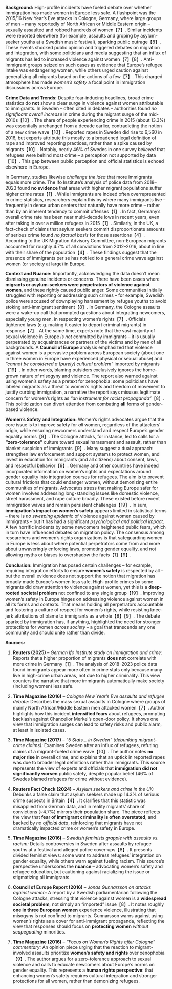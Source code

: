 **Background:** High-profile incidents have fueled debate over whether immigration has made women in Europe less safe. A flashpoint was the 2015/16 New Year’s Eve attacks in Cologne, Germany, where large groups of men – many reportedly of North African or Middle Eastern origin – sexually assaulted and robbed hundreds of women【7】. Similar incidents were reported elsewhere (for example, assaults and groping by asylum-seeker youths at a Swedish music festival), sparking public outrage【8】. These events shocked public opinion and triggered debates on migration and integration, with some politicians and media suggesting that an influx of migrants has led to increased violence against women【7】【8】. Anti-immigrant groups seized on such cases as evidence that Europe’s refugee intake was endangering women, while others urged caution against generalizing all migrants based on the actions of a few【7】. This charged atmosphere has made *women’s safety* a focal point in immigration discussions across Europe.

**Crime Data and Trends:** Despite fear-inducing headlines, broad crime statistics do **not** show a clear surge in violence against women attributable to immigrants. In Sweden – often cited in debates – authorities found *no significant overall increase* in crime during the migrant surge of the mid-2010s【10】. The share of people experiencing crime in 2015 (about 13.3%) was essentially unchanged from a decade earlier, contradicting the notion of a new crime wave【10】. Reported rapes in Sweden did rise to 6,560 in 2016, but experts attribute this mostly to a broadened legal definition of rape and improved reporting practices, rather than a spike caused by migrants【10】. Notably, nearly 46% of Swedes in one survey *believed* that refugees were behind most crime – a perception not supported by data【10】. This gap between public perception and official statistics is echoed elsewhere in Europe.

In Germany, studies likewise *challenge the idea* that more immigrants equals more crime. The Ifo Institute’s analysis of police data from 2018–2023 found **no evidence** that areas with higher migrant populations suffer higher crime rates【1】. While immigrants are indeed often overrepresented in crime statistics, researchers explain this by where many immigrants live – frequently in dense urban centers that naturally have more crime – rather than by an inherent tendency to commit offenses【1】. In fact, Germany’s overall crime rate has been near multi-decade lows in recent years, even after taking in over a million refugees in 2015【1】. Similarly, in the UK, a fact-check of claims that asylum seekers commit disproportionate amounts of serious crime found *no factual basis* for those assertions【4】. According to the UK Migration Advisory Committee, non-European migrants accounted for roughly 4.7% of all convictions from 2012–2016, about in line with their share of the population【4】. These findings suggest that the presence of immigrants per se has not led to a general crime wave against women (or society at large) in Europe.

**Context and Nuance:** Importantly, acknowledging the data doesn’t mean dismissing genuine incidents or concerns. There have been cases where **migrants or asylum-seekers were perpetrators of violence against women**, and these rightly caused public anger. Some communities initially struggled with reporting or addressing such crimes – for example, Swedish police were accused of downplaying harassment by refugee youths to avoid stoking anti-immigrant sentiment【8】. In Germany, the Cologne assaults were a wake-up call that prompted questions about integrating newcomers, especially young men, in respecting women’s rights【7】. Officials tightened laws (e.g. making it easier to deport criminal migrants) in response【7】. At the same time, experts note that the vast majority of sexual violence in Europe *is not* committed by immigrants – it is usually perpetrated by acquaintances or partners of the victims and by men of all backgrounds. A **Council of Europe** analysis emphasized that violence against women is a pervasive problem across European society (about one in three women in Europe have experienced physical or sexual abuse) and *“cannot be considered a [purely] cultural problem”* imported by migrants【19】. In other words, blaming outsiders exclusively ignores the home-grown nature of misogyny and violence. The report also warned against using women’s safety as a pretext for xenophobia: some politicians have labeled migrants as a threat to women’s rights and freedom of movement to justify curbing immigration, a narrative the report says misuses legitimate concern for women’s rights as *“an instrument for racist propaganda”*【8】. This politicization can divert attention from combating **all** forms of gender-based violence.

**Women’s Safety and Integration:** Women’s rights advocates argue that the core issue is to improve safety for *all* women, regardless of the attackers’ origin, while ensuring newcomers understand and respect Europe’s gender equality norms【9】. The Cologne attacks, for instance, led to calls for a **“zero-tolerance”** culture toward sexual harassment and assault, rather than blanket suspicion of immigrants【9】. Many suggest a dual approach: strengthen law enforcement and support systems to protect women, and invest in education for immigrants (and all citizens) about consent, laws, and respectful behavior【9】. Germany and other countries have indeed incorporated information on women’s rights and expectations around gender equality into integration courses for refugees. The aim is to prevent cultural frictions that could endanger women, without demonizing entire communities of migrants. Advocates stress that making Europe safer for women involves addressing long-standing issues like domestic violence, street harassment, and rape culture broadly. These existed before recent immigration waves and remain persistent challenges【19】. In sum, **immigration’s impact on women’s safety** appears limited in statistical terms – there is *no sweeping epidemic* of violence against women caused by immigrants – but it has had a significant *psychological and political impact*. A few horrific incidents by some newcomers heightened public fears, which in turn have influenced debates on migration policy. The consensus among researchers and women’s rights organizations is that safeguarding women in Europe is less about where potential perpetrators come from and more about unwaveringly enforcing laws, promoting gender equality, and not allowing myths or biases to overshadow the facts【1】【9】. 

**Conclusion:** Immigration has posed certain challenges – for example, requiring integration efforts to ensure **women’s safety** is respected by all – but the overall evidence does not support the notion that migration has broadly made Europe’s women less safe. High-profile crimes by some migrants did draw attention to violence against women, yet this is a **deep-rooted societal problem** not confined to any single group【19】. Improving women’s safety in Europe hinges on addressing violence against women in all its forms and contexts. That means holding all perpetrators accountable and fostering a culture of respect for women’s rights, while resisting knee-jerk attributions of blame to immigrants as a whole【8】【9】. The debate sparked by immigration has, if anything, highlighted the need for stronger protections for women *across society* – a goal that transcends any one community and should unite rather than divide. 

**Sources:**

1. **Reuters (2025)** – *German Ifo Institute study on immigration and crime:* Reports that a higher proportion of migrants **does not** correlate with more crime in Germany【1】. The analysis of 2018–2023 police data found immigrants appear more often in crime stats only because many live in high-crime urban areas, not due to higher criminality. This view counters the narrative that more immigrants automatically make society (including women) less safe.

2. **Time Magazine (2016)** – *Cologne New Year’s Eve assaults and refugee debate:* Describes the mass sexual assaults in Cologne where groups of mainly North African/Middle Eastern men attacked women【7】. Author highlights how this incident **intensified fears** about refugees, prompting backlash against Chancellor Merkel’s open-door policy. It shows one view that immigration surges can lead to safety risks and public alarm, at least in isolated cases.

3. **Time Magazine (2017)** – *“5 Stats… in Sweden” (debunking migrant-crime claims):* Examines Sweden after an influx of refugees, refuting claims of a migrant-fueled crime wave【10】. The author notes **no major rise** in overall crime, and explains that an uptick in reported rapes was due to broader legal definitions rather than immigrants. This source represents the view of experts and officials that **immigration did not significantly worsen** public safety, despite popular belief (46% of Swedes blamed refugees for crime without evidence).

4. **Reuters Fact Check (2024)** – *Asylum seekers and crime in the UK:* Debunks a false claim that asylum seekers made up 14.3% of serious crime suspects in Britain【4】. It clarifies that this statistic was misapplied from German data, and in reality migrants’ share of convictions (~4.7%) mirrors their population share. The piece reflects the view that **fear of immigrant criminality is often overstated**, and backed by *no official data*, reinforcing that migrants have not dramatically impacted crime or women’s safety in Europe.

5. **Time Magazine (2016)** – *Swedish feminists grapple with assaults vs. racism:* Details controversies in Sweden after assaults by refugee youths at a festival and alleged police cover-ups【8】. It presents divided feminist views: some want to address refugees’ integration on gender equality, while others warn against fueling racism. This source’s perspective underscores the **nuance** – advocating women’s safety and refugee education, but cautioning against racializing the issue or stigmatizing all immigrants.

6. **Council of Europe Report (2016)** – *Jonas Gunnarsson on attacks against women:* A report by a Swedish parliamentarian following the Cologne attacks, stressing that violence against women is a **widespread societal problem**, not simply an “imported” issue【8】. It notes roughly **one in three European women** experience violence, illustrating that misogyny is not confined to migrants. Gunnarsson warns against using women’s rights as a cover for anti-immigrant propaganda, reflecting the view that responses should focus on **protecting women** *without scapegoating* minorities.

7. **Time Magazine (2016)** – *“Focus on Women’s Rights after Cologne” commentary:* An opinion piece urging that the reaction to migrant-involved assaults prioritize **women’s safety and rights** over xenophobia【9】. The author argues for a zero-tolerance approach to sexual violence and calls to educate newcomers about Europe’s norms on gender equality. This represents a **human rights perspective**: that enhancing women’s safety requires cultural integration and stronger protections for all women, rather than demonizing refugees.


